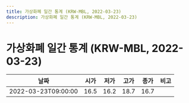 ```yaml
---
title: 가상화폐 일간 통계 (KRW-MBL, 2022-03-23)
description: 가상화폐 일간 통계 (KRW-MBL, 2022-03-23)
---
```


가상화폐 일간 통계 (KRW-MBL, 2022-03-23)
===

|날짜|시가|저가|고가|종가|비고|
|--|--|--|--|--|--|
|2022-03-23T09:00:00|16.5|16.2|18.7|16.7|    |
